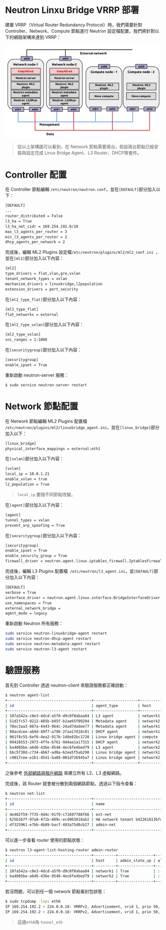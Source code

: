 # Neutron Linxu Bridge VRRP 部署
建置 VRRP（Virtual Router Redundancy Protocol）時，我們需要針對 Controller、Network、Compute 節點進行 Neutron 設定檔配置，我們將針對以下的網路架構來達到 VRRP：

![VRRP](images/vrrp.png)
> 從以上架構圖可以看到，在 Network 節點需要兩台。假設兩台節點已經安裝與設定完成 Linux Bridge Agent、L3 Router、DHCP等套件。

# Controller 配置
在 Controller 節點編輯 ```/etc/neutron/neutron.conf```，並在```[DEFAULT]```部分加入以下：
```sh
[DEFAULT]
...
router_distributed = False
l3_ha = True
l3_ha_net_cidr = 169.254.192.0/18
max_l3_agents_per_router = 3
min_l3_agents_per_router = 2
dhcp_agents_per_network = 2
```

完成後，編輯 ML2 Plugins 設定檔```/etc/neutron/plugins/ml2/ml2_conf.ini ```，並在```[ml2]```部分加入以下內容：
```sh
[ml2]
type_drivers = flat,vlan,gre,vxlan
tenant_network_types = vxlan
mechanism_drivers = linuxbridge,l2population
extension_drivers = port_security
```

在```[ml2_type_flat]```部分加入以下內容：
```sh
[ml2_type_flat]
flat_networks = external
```

在```[ml2_type_vxlan]```部分加入以下內容：
```sh
[ml2_type_vxlan]
vni_ranges = 1:1000
```

在```[securitygroup]```部分加入以下內容：
```sh
[securitygroup]
enable_ipset = True
```

重新啟動 neutron-server 服務：
```sh
$ sudo service neutron-server restart
```

# Network 節點配置
在 Network 節點編輯 ML2 Plugins 配置檔 ```/etc/neutron/plugins/ml2/linuxbridge_agent.ini```，並在```[linux_bridge]```部分加入以下：
```sh
[linux_bridge]
physical_interface_mappings = external:eth1
```

在```[vxlan]```部分加入以下內容：
```sh
[vxlan]
local_ip = 10.0.1.21
enable_vxlan = true
l2_population = True
```
> ```local_ip``` 要隨不同節點改變。

在```[agent]```部分加入以下內容：
```sh
[agent]
tunnel_types = vxlan
prevent_arp_spoofing = True
```

在```[securitygroup]```部分加入以下內容：
```sh
[securitygroup]
enable_ipset = True
enable_security_group = True
firewall_driver = neutron.agent.linux.iptables_firewall.IptablesFirewallDriver
```

完成後，編輯 L3 Plugins 配置檔``` /etc/neutron/l3_agent.ini```，並```[DEFAULT]```部分加入以下內容：
```sh
[DEFAULT]
verbose = True
interface_driver = neutron.agent.linux.interface.BridgeInterfaceDriver
use_namespaces = True
external_network_bridge =
agent_mode = legacy
```

重新啟動 Neutron 所有服務：
```sh
sudo service neutron-linuxbridge-agent restart
sudo service neutron-dhcp-agent restart
sudo service neutron-metadata-agent restart
sudo service neutron-l3-agent restart
```

# 驗證服務
首先到 Controller 透過 neutron-client 來驗證服務都正確啟動：
```sh
$ neutron agent-list
+--------------------------------------+--------------------+----------+-------+----------------+---------------------------+
| id                                   | agent_type         | host     | alive | admin_state_up | binary                    |
+--------------------------------------+--------------------+----------+-------+----------------+---------------------------+
| 107a542a-c0e3-4dcd-a5f0-d9c0f8abaa84 | L3 agent           | network1 | :-)   | True           | neutron-l3-agent          |
| 51d1fc57-9212-485b-b85f-b2ae65f09204 | Metadata agent     | network2 | :-)   | True           | neutron-metadata-agent    |
| 78ec3aa3-867a-4443-964c-24ad7dadee77 | Metadata agent     | network1 | :-)   | True           | neutron-metadata-agent    |
| 88acdcee-ab9d-49f7-a796-2faa17d18c01 | DHCP agent         | network1 | :-)   | True           | neutron-dhcp-agent        |
| 961f8c55-6ef6-4ea2-917b-148e82bc1720 | Linux bridge agent | compute  | :-)   | True           | neutron-linuxbridge-agent |
| 99428553-2973-4ffe-b761-9d4aa1a17315 | DHCP agent         | network2 | :-)   | True           | neutron-dhcp-agent        |
| ba4085be-a6d6-43be-9548-4ec6fe4bed79 | L3 agent           | network2 | :-)   | True           | neutron-l3-agent          |
| bbc5f38d-c734-4b67-ad0a-62ee5f5ab290 | Linux bridge agent | network1 | :-)   | True           | neutron-linuxbridge-agent |
| c9017cee-e1b1-4541-ba89-001d726945a7 | Linux bridge agent | network2 | :-)   | True           | neutron-linuxbridge-agent |
+--------------------------------------+--------------------+----------+-------+----------------+---------------------------+
```

之後參考 [外部網路與租戶網路](ubuntu_create_netwrok.md) 來建立所有 L2、L3 虛擬網路。

完成後，該 Router 就會被分散到兩個網路節點，透過以下指令查看：
```sh
$ neutron net-list
+--------------------------------------+----------------------------------------------------+-------------------------------------------------------+
| id                                   | name                                               | subnets                                               |
+--------------------------------------+----------------------------------------------------+-------------------------------------------------------+
| de402f59-7f35-4d4c-91f9-c71697788f66 | ext-net                                            | 4dc913e3-3ea0-40f5-a23d-cf805012d180 10.21.20.0/24    |
| 625b1b7f-97a8-471b-809c-ecd903818ab2 | HA network tenant b42261813bfd48ac9f8f9a8d4d9345c0 | 01305303-c5cb-4e3d-adf3-48a380900073 169.254.192.0/18 |
| df325961-e7bb-4b89-bacf-493a75d0cb27 | admin-net                                          | 95fe4acc-a790-47bc-9edc-f8f12cfcee0a 172.17.1.0/24    |
+--------------------------------------+----------------------------------------------------+-------------------------------------------------------+
```

可以進一步查看 router 使用的節點狀態：
```sh
$ neutron l3-agent-list-hosting-router admin-router
+--------------------------------------+----------+----------------+-------+----------+
| id                                   | host     | admin_state_up | alive | ha_state |
+--------------------------------------+----------+----------------+-------+----------+
| 107a542a-c0e3-4dcd-a5f0-d9c0f8abaa84 | network1 | True           | :-)   | standby  |
| ba4085be-a6d6-43be-9548-4ec6fe4bed79 | network2 | True           | :-)   | active   |
+--------------------------------------+----------+----------------+-------+----------+
```

若沒問題，可以到任一個 network 節點看封包狀態：
```sh
$ sudo tcpdump -lnpi eth0
IP 169.254.192.2 > 224.0.0.18: VRRPv2, Advertisement, vrid 1, prio 50, authtype none, intvl 2s, length 20
IP 169.254.192.2 > 224.0.0.18: VRRPv2, Advertisement, vrid 1, prio 50, authtype none, intvl 2s, length 20
```
> 這邊```eth0```為 ```tunnel_eth```
